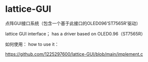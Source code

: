 # lattice-GUI

点阵GUI接口系统（包含一个基于此接口的OLED096‘ST7565R’驱动）

lattice GUI interface； has a driver based on OLED0.96（ST7565R）



如何使用：
how to use it：

https://github.com/1225297600/lattice-GUI/blob/main/implement.c
